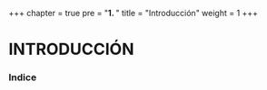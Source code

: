 +++
chapter = true
pre = "<b>1. </b>"
title = "Introducción"
weight = 1
+++

# INTRODUCCIÓN

### Indice
